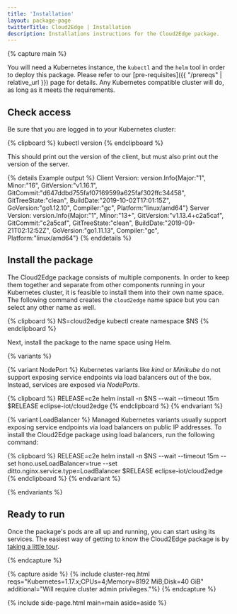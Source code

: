 ```yaml
---
title: 'Installation'
layout: package-page
twitterTitle: Cloud2Edge | Installation
description: Installations instructions for the Cloud2Edge package.
---
```


{% capture main %}

You will need a Kubernetes instance, the `kubectl` and the `helm` tool in order to deploy this package.
Please refer to our [pre-requisites]({{ "/prereqs" | relative_url }}) page for details.
Any Kubernetes compatible cluster will do, as long as it meets the requirements.

## Check access

Be sure that you are logged in to your Kubernetes cluster:

{% clipboard %}
kubectl version
{% endclipboard %}

This should print out the version of the client, but must also print out the version of the server.

{% details Example output %}
    Client Version: version.Info{Major:"1", Minor:"16", GitVersion:"v1.16.1", GitCommit:"d647ddbd755faf07169599a625faf302ffc34458", GitTreeState:"clean", BuildDate:"2019-10-02T17:01:15Z", GoVersion:"go1.12.10", Compiler:"gc", Platform:"linux/amd64"}
    Server Version: version.Info{Major:"1", Minor:"13+", GitVersion:"v1.13.4+c2a5caf", GitCommit:"c2a5caf", GitTreeState:"clean", BuildDate:"2019-09-21T02:12:52Z", GoVersion:"go1.11.13", Compiler:"gc", Platform:"linux/amd64"}
{% enddetails %}

## Install the package

The Cloud2Edge package consists of multiple components. In order to keep them together and separate
from other components running in your Kubernetes cluster, it is feasible to install them into
their own name space. The following command creates the `cloud2edge` name space but you can select any
other name as well.

{% clipboard %}
NS=cloud2edge
kubectl create namespace $NS
{% endclipboard %}

Next, install the package to the name space using Helm.

{% variants %}

{% variant NodePort %}
Kubernetes variants like *kind* or *Minikube* do not support exposing service endpoints via load balancers
out of the box. Instead, services are exposed via *NodePorts*.

{% clipboard %}
RELEASE=c2e
helm install -n $NS --wait --timeout 15m $RELEASE eclipse-iot/cloud2edge
{% endclipboard %}
{% endvariant %}

{% variant LoadBalancer %}
Managed Kubernetes variants usually support exposing service endpoints via load balancers on public
IP addresses. To install the Cloud2Edge package using load balancers, run the following command:

{% clipboard %}
RELEASE=c2e
helm install -n $NS --wait --timeout 15m --set hono.useLoadBalancer=true --set ditto.nginx.service.type=LoadBalancer $RELEASE eclipse-iot/cloud2edge
{% endclipboard %}
{% endvariant %}

{% endvariants %}

## Ready to run

Once the package's pods are all up and running, you can start using its services.
The easiest way of getting to know the Cloud2Edge package is by [taking a little tour](../tour).

{% endcapture %}

{% capture aside %}
{% include cluster-req.html reqs="Kubernetes=1.17.x;CPUs=4;Memory=8192 MiB;Disk=40 GiB" additional="Will require cluster admin privileges."%}
{% endcapture %}

{% include side-page.html main=main aside=aside %}
